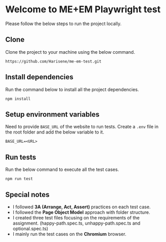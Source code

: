 # Welcome to ME+EM Playwright test

Please follow the below steps to run the project locally.

## Clone

Clone the project to your machine using the below command.

```
https://github.com/Harisene/me-em-test.git
```

## Install dependencies

Run the command below to install all the project dependencies.

```
npm install 
```

## Setup environment variables

Need to provide `BASE_URL` of the website to run tests. Create a `.env` file in the root folder and add the below variable to it.

```
BASE_URL=<URL>
```

## Run tests

Run the below command to execute all the test cases.

```
npm run test
```

## Special notes
* I followed **3A (Arrange, Act, Assert)** practices on each test case.
* I followed the **Page Object Model** approach with folder structure.
* I created three test files focusing on the requirements of the assignment. (happy-path.spec.ts, unhappy-path.spec.ts and optional.spec.ts)
* I mainly run the test cases on the **Chromium** browser.

